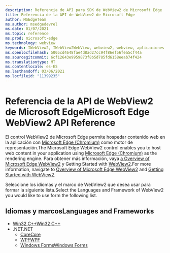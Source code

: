 ```yaml
---
description: Referencia de API para SDK de WebView2 de Microsoft Edge
title: Referencia de la API de WebView2 de Microsoft Edge
author: MSEdgeTeam
ms.author: msedgedevrel
ms.date: 01/07/2021
ms.topic: reference
ms.prod: microsoft-edge
ms.technology: webview
keywords: IWebView2, IWebView2WebView, webview2, webview, aplicaciones de win32, win32, edge, ICoreWebView2, ICoreWebView2Controller, control de explorador
ms.openlocfilehash: 5005cd4648fae4d8ad27cc94f86ef56fea5cf44a
ms.sourcegitcommit: 6cf12643e9959873f8b5d785fd6158eeab74f424
ms.translationtype: MT
ms.contentlocale: es-ES
ms.lasthandoff: 03/06/2021
ms.locfileid: "11399235"
---
```

# <a name="microsoft-edge-webview2-api-reference"></a><span data-ttu-id="3adaa-104">Referencia de la API de WebView2 de Microsoft Edge</span><span class="sxs-lookup"><span data-stu-id="3adaa-104">Microsoft Edge WebView2 API Reference</span></span>  

<span data-ttu-id="3adaa-105">El control WebView2 de Microsoft Edge permite hospedar contenido web en la aplicación con [Microsoft Edge (Chromium)](https://www.microsoftedgeinsider.com) como motor de representación.</span><span class="sxs-lookup"><span data-stu-id="3adaa-105">The Microsoft Edge WebView2 control enables you to host web content in your application using [Microsoft Edge (Chromium)](https://www.microsoftedgeinsider.com) as the rendering engine.</span></span>  <span data-ttu-id="3adaa-106">Para obtener más información, vaya [a Overview of Microsoft Edge WebView2](./index.md) y Getting Started with [WebView2](gettingstarted/win32.md).</span><span class="sxs-lookup"><span data-stu-id="3adaa-106">For more information, navigate to [Overview of Microsoft Edge WebView2](./index.md) and [Getting Started with WebView2](gettingstarted/win32.md).</span></span>  

<span data-ttu-id="3adaa-107">Seleccione los idiomas y el marco de WebView2 que desea usar para formar la siguiente lista.</span><span class="sxs-lookup"><span data-stu-id="3adaa-107">Select the Languages and Framework of WebView2 you would like to use form the following list.</span></span>  

## <a name="languages-and-frameworks"></a><span data-ttu-id="3adaa-108">Idiomas y marcos</span><span class="sxs-lookup"><span data-stu-id="3adaa-108">Languages and Frameworks</span></span>  

*   [<span data-ttu-id="3adaa-109">Win32 C++</span><span class="sxs-lookup"><span data-stu-id="3adaa-109">Win32 C++</span></span>](/microsoft-edge/webview2/reference/win32/index)  
*   <span data-ttu-id="3adaa-110">.NET</span><span class="sxs-lookup"><span data-stu-id="3adaa-110">.NET</span></span>  
    *   [<span data-ttu-id="3adaa-111">Core</span><span class="sxs-lookup"><span data-stu-id="3adaa-111">Core</span></span>][DotnetMicrosoftWebWebView2CoreNamespace]  
    *   [<span data-ttu-id="3adaa-112">WPF</span><span class="sxs-lookup"><span data-stu-id="3adaa-112">WPF</span></span>][DotnetMicrosoftWebWebView2WpfNamespace]  
    *   [<span data-ttu-id="3adaa-113">Windows Forms</span><span class="sxs-lookup"><span data-stu-id="3adaa-113">Windows Forms</span></span>][DotnetMicrosoftWebWebView2WinformsNamespace]  

<!-- links -->  

[DotnetMicrosoftWebWebview2CoreNamespace]: /dotnet/api/microsoft.web.webview2.core "Espacio de nombres Microsoft.Web.WebView2.Core | Microsoft Docs"
[DotnetMicrosoftWebWebview2WpfNamespace]: /dotnet/api/microsoft.web.webview2.wpf "Espacio de nombres Microsoft.Web.WebView2.Wpf | Microsoft Docs"
[DotnetMicrosoftWebWebview2WinformsNamespace]: /dotnet/api/microsoft.web.webview2.winforms "Espacio de nombres Microsoft.Web.WebView2.WinForms | Microsoft Docs"
